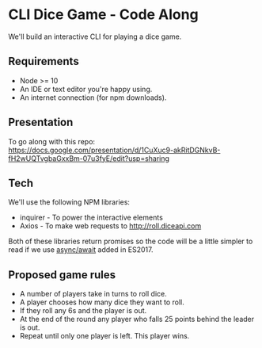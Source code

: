 # CLI Dice Game - Code Along

We'll build an interactive CLI for playing a dice game.

## Requirements
* Node >= 10
* An IDE or text editor you're happy using.
* An internet connection (for npm downloads).

## Presentation
To go along with this repo: https://docs.google.com/presentation/d/1CuXuc9-akRitDGNkvB-fH2wUQTvgbaGxxBm-07u3fyE/edit?usp=sharing

## Tech
We'll use the following NPM libraries:

* inquirer - To power the interactive elements
* Axios - To make web requests to http://roll.diceapi.com

Both of these libraries return promises so the code will be  a little simpler to read if we use [async/await](https://developer.mozilla.org/en-US/docs/Web/JavaScript/Reference/Statements/async_function) added in ES2017.

## Proposed game rules

* A number of players take in turns to roll dice.
* A player chooses how many dice they want to roll.
* If they roll any 6s and the player is out.
* At the end of the round any player who falls 25 points behind the leader is out.
* Repeat until only one player is left. This player wins.
